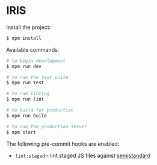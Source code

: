 # IRIS

Install the project:

```sh
$ npm install
```

Available commands:

```sh
# to begin development
$ npm run dev

# to run the test suite
$ npm run test

# to run linting
$ npm run lint

# to build for production
$ npm run build

# to run the production server
$ npm start
```

The following pre-commit hooks are enabled:

- `lint:staged` - lint staged JS files against [semistandard](https://github.com/Flet/semistandard)
